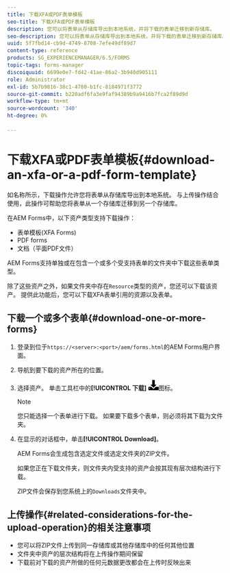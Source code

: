 ```yaml
---
title: 下载XFA或PDF表单模板
seo-title: 下载XFA或PDF表单模板
description: 您可以将表单从存储库导出到本地系统，并将下载的表单迁移到新存储库。
seo-description: 您可以将表单从存储库导出到本地系统，并将下载的表单迁移到新存储库。
uuid: 5f7fbd14-cb9d-4749-8708-7efe49df89d7
content-type: reference
products: SG_EXPERIENCEMANAGER/6.5/FORMS
topic-tags: forms-manager
discoiquuid: 6699e0e7-fd42-41ae-86a2-3b940d905111
role: Administrator
exl-id: 5b7b9816-38c1-4780-b1fc-8184971f3772
source-git-commit: b220adf6fa3e9faf94389b9a9416b7fca2f89d9d
workflow-type: tm+mt
source-wordcount: '340'
ht-degree: 0%

---
```


# 下载XFA或PDF表单模板{#download-an-xfa-or-a-pdf-form-template}

如名称所示，下载操作允许您将表单从存储库导出到本地系统。 与上传操作结合使用，此操作可帮助您将表单从一个存储库迁移到另一个存储库。

在AEM Forms中，以下资产类型支持下载操作：

* 表单模板(XFA Forms)
* PDF forms
* 文档（平面PDF文件）

AEM Forms支持单独或在包含一个或多个受支持表单的文件夹中下载这些表单类型。

除了这些资产之外，如果文件夹中存在`Resource`类型的资产，您还可以下载该资产。 提供此功能后，您可以下载XFA表单引用的资源以及表单。

## 下载一个或多个表单{#download-one-or-more-forms}

1. 登录到位于`https://<server>:<port>/aem/forms.html`的AEM Forms用户界面。

1. 导航到要下载的资产所在的位置。

1. 选择资产。 单击工具栏中的&#x200B;**[!UICONTROL 下载]** ![aem6forms_download](assets/aem6forms_download.png)图标。

   >[!NOTE]
   >
   >您只能选择一个表单进行下载。 如果要下载多个表单，则必须将其下载为文件夹。

1. 在显示的对话框中，单击&#x200B;**[!UICONTROL Download]**。

   AEM Forms会生成包含选定文件或选定文件夹的ZIP文件。

   如果您正在下载文件夹，则文件夹内受支持的资产会按其现有层次结构进行下载。

   ZIP文件会保存到您系统上的`Downloads`文件夹中。

## 上传操作{#related-considerations-for-the-upload-operation}的相关注意事项

* 您可以将ZIP文件上传到同一存储库或其他存储库中的任何其他位置
* 文件夹中资产的层次结构将在上传操作期间保留
* 下载前对下载的资产所做的任何元数据更改都会在上传时反映出来
